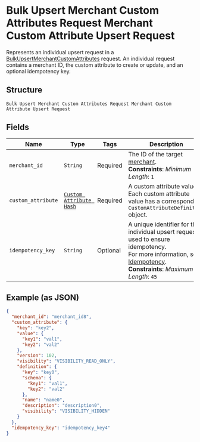 
# Bulk Upsert Merchant Custom Attributes Request Merchant Custom Attribute Upsert Request

Represents an individual upsert request in a [BulkUpsertMerchantCustomAttributes](../../doc/api/merchant-custom-attributes.md#bulk-upsert-merchant-custom-attributes)
request. An individual request contains a merchant ID, the custom attribute to create or update,
and an optional idempotency key.

## Structure

`Bulk Upsert Merchant Custom Attributes Request Merchant Custom Attribute Upsert Request`

## Fields

| Name | Type | Tags | Description |
|  --- | --- | --- | --- |
| `merchant_id` | `String` | Required | The ID of the target [merchant](entity:Merchant).<br>**Constraints**: *Minimum Length*: `1` |
| `custom_attribute` | [`Custom Attribute Hash`](../../doc/models/custom-attribute.md) | Required | A custom attribute value. Each custom attribute value has a corresponding<br>`CustomAttributeDefinition` object. |
| `idempotency_key` | `String` | Optional | A unique identifier for this individual upsert request, used to ensure idempotency.<br>For more information, see [Idempotency](https://developer.squareup.com/docs/build-basics/common-api-patterns/idempotency).<br>**Constraints**: *Maximum Length*: `45` |

## Example (as JSON)

```json
{
  "merchant_id": "merchant_id8",
  "custom_attribute": {
    "key": "key2",
    "value": {
      "key1": "val1",
      "key2": "val2"
    },
    "version": 102,
    "visibility": "VISIBILITY_READ_ONLY",
    "definition": {
      "key": "key0",
      "schema": {
        "key1": "val1",
        "key2": "val2"
      },
      "name": "name0",
      "description": "description0",
      "visibility": "VISIBILITY_HIDDEN"
    }
  },
  "idempotency_key": "idempotency_key4"
}
```

